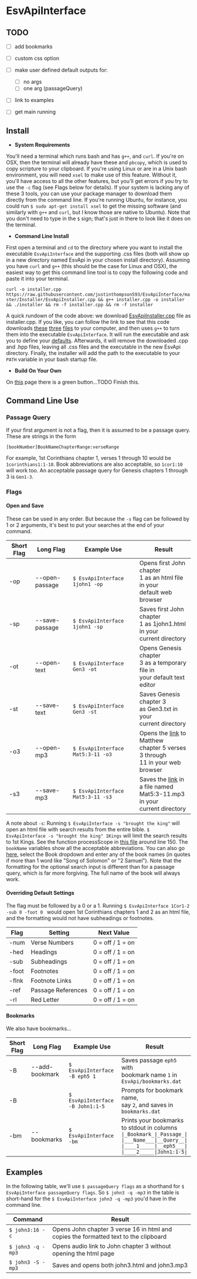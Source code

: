 # EsvApiInterface

## TODO

- [ ] add bookmarks
- [ ] custom css option
- [ ] make user defined default outputs for:
	- [ ] no args
	- [ ] one arg (passageQuery)
- [ ] link to examples
- [ ] get main running


## Install 

* **System Requirements**

You'll need a terminal which runs bash and has `g++`, and `curl`. If you're on OSX, then the terminal will already have these and `pbcopy`, which is used to copy scripture to your clipboard. If you're using Linux or are in a Unix bash environment, you will need `xsel` to make use of this feature. Without it, you'll have access to all the other features, but you'll get errors if you try to use the `-c` flag (see Flags below for details). If your system is lacking any of these 3 tools, you can use your package manager to download them directly from the command line. If you're running Ubuntu, for instance, you could run `$ sudo apt-get install xsel` to get the missing software (and similarly with `g++` and `curl`, but I know those are native to Ubuntu). Note that you don't need to type in the `$` sign; that's just in there to look like it does on the terminal.

* **Command Line Install**

First open a terminal and `cd` to the directory where you want to install the executable `EsvApiInterface` and the supporting .css files (both will show up in a new directory named EsvApi in your chosen install directory).  Assuming you have `curl` and `g++` (this should be the case for Linux and OSX), the easiest way to get this command line tool is to copy the following code and paste it into your terminal. 

`
curl -o installer.cpp https://raw.githubusercontent.com/justinthompson593/EsvApiInterface/master/Installer/EsvApiInstaller.cpp && g++ installer.cpp -o installer && ./installer && rm -f installer.cpp && rm -f installer
`

A quick rundown of the code above: we download [EsvApiInstaller.cpp](https://github.com/justinthompson593/EsvApiInterface/blob/master/Installer/EsvApiInstaller.cpp) file as installer.cpp. If you like, you can follow the link to see that this code downloads [these](https://github.com/justinthompson593/EsvApiInterface/blob/master/EsvApiInterface/main.cpp) [three](https://github.com/justinthompson593/EsvApiInterface/blob/master/EsvApiInterface/EsvApiInterface.cpp) [files](https://github.com/justinthompson593/EsvApiInterface/blob/master/EsvApiInterface/EsvApiInterface.hpp) to your computer, and then uses `g++` to turn them into the executable `EsvApiInterface`. It will run the executable and ask you to define your [defaults](). Afterwards, it will remove the downloaded .cpp and .hpp files, leaving all .css files and the executable in the new EsvApi directory. Finally, the installer will add the path to the executable to your `PATH` variable in your bash startup file. 

* **Build On Your Own**

On [this](https://github.com/justinthompson593/EsvApiInterface) page there is a green button...TODO Finish this. 

## Command Line Use

### Passage Query

If your first argument is not a flag, then it is assumed to be a passage query. These are strings in the form

`
[bookNumber]BookNameChapterRange:verseRange
`

For example, 1st Corinthians chapter 1, verses 1 through 10 would be `1corinthians1:1-10`. Book abbreviations are also acceptable, so `1cor1:10` will work too. An acceptable passage query for Genesis chapters 1 through 3 is `Gen1-3`.  


### Flags

#### Open and Save 

These can be used in any order. But because the `-s` flag can be followed by 1 or 2 arguments, it's best to put your searches at the end of your command.  

Short Flag | Long Flag | Example Use | Result 
---------- | --------- | ----------- | ------
-op | --open-passage | `$ EsvApiInterface 1john1 -op` | Opens first John chapter </br>1 as an html file in your </br>default web browser
-sp | --save-passage | `$ EsvApiInterface 1john1 -sp` | Saves first John chapter </br>1 as 1john1.html in your </br>current directory
-ot | --open-text | `$ EsvApiInterface Gen3 -ot` | Opens Genesis chapter </br>3 as a temporary file in </br>your default text editor
-st | --save-text | `$ EsvApiInterface Gen3 -st` | Saves Genesis chapter 3 </br>as Gen3.txt in your </br>current directory
-o3 | --open-mp3 | `$ EsvApiInterface Mat5:3-11 -o3` | Opens the [link](https://audio.esv.org/hw/40005003-40005011.mp3) to Matthew </br>chapter 5 verses 3 through </br>11  in your web browser
-s3 | --save-mp3 | `$ EsvApiInterface Mat5:3-11 -s3` | Saves the [link](https://audio.esv.org/hw/40005003-40005011.mp3) in a file named </br>Mat5:3-11.mp3 in your </br>current directory
 


<!--Flag | Function | Notes-->
<!------ | -------- | ------->
<!---q | Quiets default openPassage as html | Unnecessary to use if 1st arg is a flag-->
<!---c | Copies passage as text to clipboard | Available for OSX, Unix, and Linux-->
<!---rand | Opens random verse as html | Returns the daily verse if not followed by a number. Otherwise, the following number is used as a random generator seed. -rnd works too.-->
<!---s | Searches for string | Must be followed by a search query in quotes. If followed by a Book Name, the search scope will be limited to that book.-->
<!---S | Saves all selected output formats |  -->
<!---txt | Selects text  output | Does not work with -rand-->
<!---mp3 | Selects mp3  output| Does not work with -rand-->

A note about `-s`: Running `$ EsvApiInterface -s "brought the king"` will open an html file with search results from the entire bible. `$ EsvApiInterface -s "brought the king" 1Kings` will limit the search results to 1st Kings. See the function processScope in [this file](https://github.com/justinthompson593/EsvApiInterface/blob/master/EsvApiInterface/EsvApiInterface.cpp) around line 150. The `bookName` variables show all the acceptable abbreviations. You can also go [here](https://www.esv.org/search/?q=advanced), select the Book dropdown and enter any of the book names (in quotes if more than 1 word like "Song of Solomon" or "2 Samuel"). Note that the formatting for the optional search input is different than for a passage query, which is far more forgiving. The full name of the book will always work. 

#### Overriding Default Settings 

The flag must be followed by a 0 or a 1. Running `$ EsvApiInterface 1Cor1-2 -sub 0 -foot 0 ` would open 1st Corinthians chapters 1 and 2 as an html file, and the formatting would not have subheadings or footnotes.

Flag | Setting | Next Value
---- | -------- | -----
-num | Verse Numbers | 0 = off / 1 = on
-hed | Headings | 0 = off / 1 = on
-sub | Subheadings | 0 = off / 1 = on
-foot | Footnotes | 0 = off / 1 = on  
-flnk | Footnote Links | 0 = off / 1 = on
-ref | Passage References | 0 = off / 1 = on
-rl | Red Letter | 0 = off / 1 = on

#### Bookmarks

We also have bookmarks...

Short Flag | Long Flag | Example Use | Result 
---------- | --------- | ----------- | ------
-B | --add-bookmark | `$ EsvApiInterface -B eph5 1` | Saves passage `eph5` with</br>bookmark name `1` in</br>`EsvApi/bookmarks.dat`
-B | | `$ EsvApiInterface -B John1:1-5` | Prompts for bookmark name,</br>say `2`, and saves in</br>`bookmarks.dat` 
-bm | --bookmarks | `$ EsvApiInterface -bm` | Prints your bookmarks </br>to stdout in columns </br>`\|_Bookmark_\|_Passage_\|`</br>`\|___Name___\|__Query__\|`</br>`\|____1_____\|__eph5___\|`</br>`\|____2_____\|John1:1-5\|`

## Examples 

In the following table, we'll use `$ passageQuery flags` as a shorthand for `$ EsvApiInterface passageQuery flags`. So `$ john3 -q -mp3` in the table is short-hand for the `$ EsvApiInterface john3 -q -mp3` you'd have in the command line.

Command | Result
------- | ------
`$ john3:16 -c` | Opens John chapter 3 verse 16 in html and copies the formatted text to the clipboard
`$ john3 -q -mp3` | Opens audio link to John chapter 3 without opening the html page
`$ john3 -S -mp3` | Saves and opens both john3.html and john3.mp3
